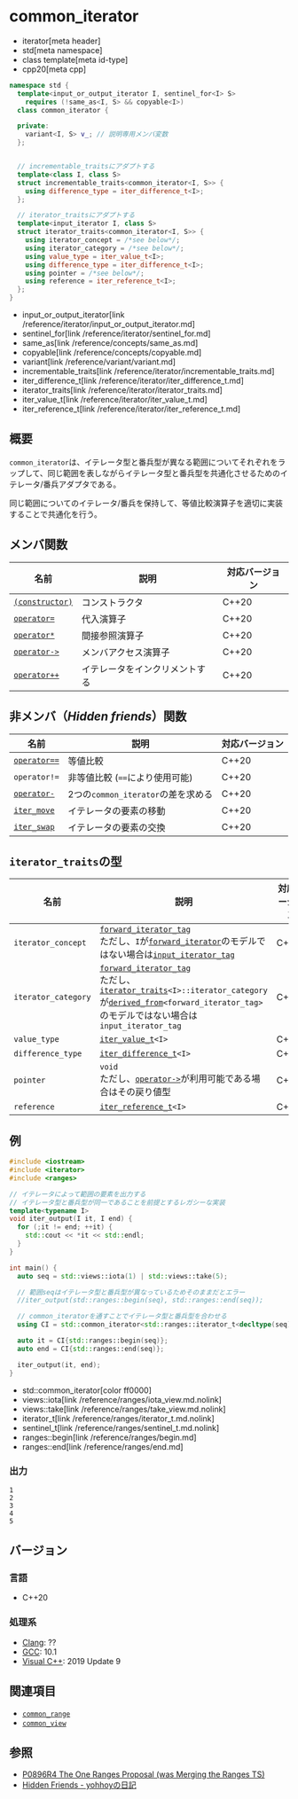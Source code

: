 # common_iterator
* iterator[meta header]
* std[meta namespace]
* class template[meta id-type]
* cpp20[meta cpp]

```cpp
namespace std {
  template<input_or_output_iterator I, sentinel_for<I> S>
    requires (!same_as<I, S> && copyable<I>)
  class common_iterator {

  private:
    variant<I, S> v_; // 説明専用メンバ変数
  };


  // incrementable_traitsにアダプトする
  template<class I, class S>
  struct incrementable_traits<common_iterator<I, S>> {
    using difference_type = iter_difference_t<I>;
  };

  // iterator_traitsにアダプトする
  template<input_iterator I, class S>
  struct iterator_traits<common_iterator<I, S>> {
    using iterator_concept = /*see below*/;
    using iterator_category = /*see below*/;
    using value_type = iter_value_t<I>;
    using difference_type = iter_difference_t<I>;
    using pointer = /*see below*/;
    using reference = iter_reference_t<I>;
  };
}
```
* input_or_output_iterator[link /reference/iterator/input_or_output_iterator.md]
* sentinel_for[link /reference/iterator/sentinel_for.md]
* same_as[link /reference/concepts/same_as.md]
* copyable[link /reference/concepts/copyable.md]
* variant[link /reference/variant/variant.md]
* incrementable_traits[link /reference/iterator/incrementable_traits.md]
* iter_difference_t[link /reference/iterator/iter_difference_t.md]
* iterator_traits[link /reference/iterator/iterator_traits.md]
* iter_value_t[link /reference/iterator/iter_value_t.md]
* iter_reference_t[link /reference/iterator/iter_reference_t.md]

## 概要
`common_iterator`は、イテレータ型と番兵型が異なる範囲についてそれぞれをラップして、同じ範囲を表しながらイテレータ型と番兵型を共通化させるためのイテレータ/番兵アダプタである。

同じ範囲についてのイテレータ/番兵を保持して、等値比較演算子を適切に実装することで共通化を行う。

## メンバ関数

| 名前 | 説明 | 対応バージョン |
|------------------------------------------------------|-------------|-------|
| [`(constructor)`](common_iterator/op_constructor.md) | コンストラクタ | C++20 |
| [`operator=`](common_iterator/op_assign.md)          | 代入演算子 | C++20 |
| [`operator*`](common_iterator/op_deref.md)           | 間接参照演算子 | C++20 |
| [`operator->`](common_iterator/op_arrow.md)          | メンバアクセス演算子 | C++20 |
| [`operator++`](common_iterator/op_increment.md)      | イテレータをインクリメントする | C++20 |

## 非メンバ（*Hidden friends*）関数

| 名前 | 説明 | 対応バージョン |
|------------------------------------------------------|-------------|-------|
| [`operator==`](common_iterator/op_equal.md)         | 等値比較 | C++20 |
| `operator!=`     | 非等値比較 (`==`により使用可能) | C++20 |
| [`operator-`](common_iterator/op_minus.md)          | 2つの`common_iterator`の差を求める | C++20 |
| [`iter_move`](common_iterator/iter_move.md)     | イテレータの要素の移動 | C++20 |
| [`iter_swap`](common_iterator/iter_swap.md)     | イテレータの要素の交換 | C++20 |

## `iterator_traits`の型

| 名前 | 説明 | 対応バージョン |
|------------------------------------------------------|-------------|-------|
| `iterator_concept` | [`forward_iterator_tag`](/reference/iterator/iterator_tag.md) <br/> ただし、`I`が[`forward_iterator`](/reference/iterator/forward_iterator.md)のモデルではない場合は[`input_iterator_tag`](/reference/iterator/iterator_tag.md) | C++20 |
| `iterator_category` | [`forward_iterator_tag`](/reference/iterator/iterator_tag.md) <br/> ただし、[`iterator_traits`](/reference/iterator/iterator_traits.md)`<I>::iterator_category`が[`derived_from`](/reference/concepts/derived_from.md)`<forward_iterator_tag>`のモデルではない場合は`input_iterator_tag` | C++20 |
| `value_type` | [`iter_value_t`](/reference/iterator/iter_value_t.md)`<I>` | C++20 |
| `difference_type` | [`iter_difference_t`](/reference/iterator/iter_difference_t.md)`<I>` | C++20 |
| `pointer` | `void` <br/> ただし、[`operator->`](common_iterator/op_arrow.md)が利用可能である場合はその戻り値型 | C++20 |
| `reference` | [`iter_reference_t`](/reference/iterator/iter_reference_t.md)`<I>`  | C++20 |


## 例

```cpp example
#include <iostream>
#include <iterator>
#include <ranges>

// イテレータによって範囲の要素を出力する
// イテレータ型と番兵型が同一であることを前提とするレガシーな実装
template<typename I>
void iter_output(I it, I end) {
  for (;it != end; ++it) {
    std::cout << *it << std::endl;
  }
}

int main() {
  auto seq = std::views::iota(1) | std::views::take(5);

  // 範囲seqはイテレータ型と番兵型が異なっているためそのままだとエラー
  //iter_output(std::ranges::begin(seq), std::ranges::end(seq));

  // common_iteratorを通すことでイテレータ型と番兵型を合わせる
  using CI = std::common_iterator<std::ranges::iterator_t<decltype(seq)>, std::ranges::sentinel_t<decltype(seq)>>;

  auto it = CI{std::ranges::begin(seq)};
  auto end = CI{std::ranges::end(seq)};

  iter_output(it, end);
}
```
* std::common_iterator[color ff0000]
* views::iota[link /reference/ranges/iota_view.md.nolink]
* views::take[link /reference/ranges/take_view.md.nolink]
* iterator_t[link /reference/ranges/iterator_t.md.nolink]
* sentinel_t[link /reference/ranges/sentinel_t.md.nolink]
* ranges::begin[link /reference/ranges/begin.md]
* ranges::end[link /reference/ranges/end.md]

### 出力

```
1
2
3
4
5
```

## バージョン
### 言語
- C++20

### 処理系
- [Clang](/implementation.md#clang): ??
- [GCC](/implementation.md#gcc): 10.1
- [Visual C++](/implementation.md#visual_cpp): 2019 Update 9

## 関連項目

- [`common_range`](/reference/ranges/common_range.md.nolink)
- [`common_view`](/reference/ranges/common_view.md.nolink)

## 参照
- [P0896R4 The One Ranges Proposal (was Merging the Ranges TS)](http://www.open-std.org/jtc1/sc22/wg21/docs/papers/2018/p0896r4.pdf)
- [Hidden Friends - yohhoyの日記](https://yohhoy.hatenadiary.jp/entry/20190531/p1)
